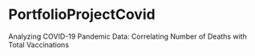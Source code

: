 # PortfolioProjectCovid
Analyzing COVID-19 Pandemic Data: Correlating Number of Deaths with Total Vaccinations
